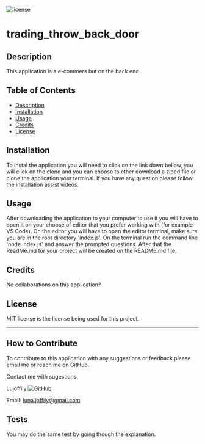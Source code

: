 ![license](https://img.shields.io/badge/License-MIT-blue.svg)
# trading_throw_back_door

## Description

This application is a e-commers but on the back end

## Table of Contents

- [Description](#description)
- [Installation](#installation)
- [Usage](#usage)
- [Credits](#credits)
- [License](#license)

## Installation

To instal the application you will need to click on the link down bellow, you will click on the clone and you can choose to ether download a ziped file or clone the application your terminal. If you have any question please follow the installation assist videos.


## Usage

After downloading the application to your computer to use it you will have to open it on your choose of editor that you prefer working with (for example VS Code). On the editor you will have to open the editor terminal, make sure you are in the root directory 'index.js'. On the terminal run the command line 'node index.js' and answer the prompted questions. After that the ReadMe.md for your project will be created on the README.md file.

## Credits

No collaborations on this application?

## License

MIT license is the license being used for this project.

---

## How to Contribute

To contribute to this application with any suggestions or feedback please email me or reach me on GitHub.

Contact me with sugestions

Lujoffily [![GitHub](https://img.shields.io/badge/GitHub-100000?style=for-the-badge&logo=github&logoColor=white)](https://github.com/Lujoffily)

Email: luna.joffily@gmail.com

## Tests

You may do the same test by going though the explanation.
